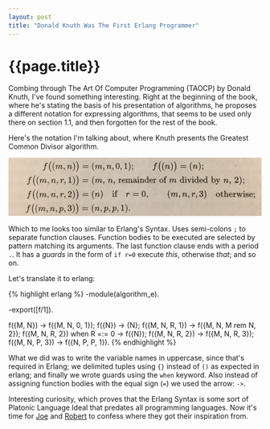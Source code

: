 ```yaml
---
layout: post
title: "Donald Knuth Was The First Erlang Programmer"
---
```


# {{page.title}} #

Combing through The Art Of Computer Programming (TAOCP) by Donald
Knuth, I've found something interesting. Right at the beginning of the
book, where he's stating the basis of his presentation of algorithms,
he proposes a different notation for expressing algorithms, that seems
to be used only there on section 1.1, and then forgotten for the rest
of the book.

Here's the notation I'm talking about, where Knuth presents the
Greatest Common Divisor algorithm.

![Algorithm E](/images/algorithm_e.jpg)

Which to me looks too similar to Erlang's Syntax. Uses semi-colons `;`
to separate function clauses. Function bodies to be executed are
selected by pattern matching its arguments. The last function clause
ends with a period `.`. It has a _guards_ in the form of `if r=0`
execute _this_, otherwise _that_; and so on.

Let's translate it to erlang:

{% highlight erlang %}
-module(algorithm_e).

-export([f/1]).

f({M, N}) -> f({M, N, 0, 1});
f({N}) -> {N};
f({M, N, R, 1}) -> f({M, N, M rem N, 2});
f({M, N, R, 2}) when R =:= 0 -> f({N});
f({M, N, R, 2}) -> f({M, N, R, 3});
f({M, N, P, 3}) -> f({N, P, P, 1}).
{% endhighlight %}

What we did was to write the variable names in uppercase, since that's
required in Erlang; we delimited tuples using `{}` instead of `()` as
expected in erlang; and finally we wrote guards using the `when`
keyword. Also instead of assigning function bodies with the equal sign
(`=`) we used the arrow: `->`.

Interesting curiosity, which proves that the Erlang Syntax is some
sort of Platonic Language Ideal that predates all programming
languages. Now it's time for [Joe](https://twitter.com/joeerl)
and [Robert](https://twitter.com/rvirding) to confess where they got
their inspiration from.
